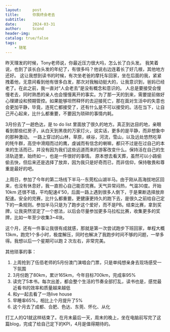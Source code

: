 ```yaml
---
layout:     post
title:      你我终会老去
subtitle:   
date:       2024-03-31
author:     Scond
header-img: 
catalog: true/false
tags:
    - 随笔
---
```

昨天理发的时候，Tony老师说，你最近压力很大吗，怎么长了白头发。
我笑着说，也到了该长白头发的年纪了，有很多吗？他说右边连着长了好几根，其他地方还好。
这让我想到读书的时候，有次坐老爸的摩托车回家，坐在后面的我，紧紧拽着他，无意间看到他有很多白发，那次对我触动挺大的，让我意识到，爸妈已经老了。在此之前，我一直对“人会老去”是没有概念和意识的。
人总是要接受会慢慢老去，同时熟悉的亲人也会慢慢离开的事实。为了那一天的到来，需要提前做好心理建设和预期管控。如果能够坦然释怀的去迎接死亡，那在面对生活中的失意也会更加平静，毕竟，连死亡都接受了，还有什么是不可以接受的。活在当下，让自己开心起来，比什么都重要，不要因为琐碎的事情内耗。

3月份去了一趟色达，是 to do list 里面放了很久的地方。真正到达目的地，亲眼看到那些红房子，从白天到黑夜的万家灯火，说实话，更多的是平静，而非想象中的那种激动。
一路上穿过的山林，草原，峡谷，河流，雪山，以及远处悠然吃草的牦牛群，高空中滑翔而过的鹰，虔诚而有信念的喇嘛，都只不过是在过自己的本来的生活而已，并没有因为我们这些远道而来的游客改变什么。保持活在自己的生活轨迹里，始终如一，也是一件很好的事情。
原本想去看天葬，虽然可以小路偷偷去快，但后来还是选择了放弃，因为我只是好奇而已，而非信仰，保持敬畏和尊重是最好的吧。

上周日，参加了今年的第二场线下半马--东莞松山湖半马。由于刚从高海拔地区回来，也没有休息好，我一直担心自己能否完赛。天气异常闷热，气温30度。开始10km 还很不错，平均配速4'50，后面一路上遇到很多人倒下，于是果断选择放弃配速。安全的完赛，比什么都重要。更健康更持久的跑下去，是很久之前给自己定下的一条规则。参加半马只是为了跑步这个爱好，而不是PB。结束比赛，拿到奖牌，让我突然坚定了一个想法，以后会尽量参加更多马拉松比赛，收集更多的奖牌，比如一年至少收集3~4块。

这个月，还有一件事让我很有成就感，那就是第一次尝试跑步下班回家，单程大概13km，跑完1个多小时，极度解压，同时也解决了我跑步时间不够的问题，一举多得。我想以后一个星期可以跑 2 次左右，非常完美。

其他琐事的事：
1. 上周抢到了伍佰老师的5月份澳门演唱会门票，只是单纯想亲身去现场感受一下氛围
2. 3月份跑了80km，累计165km，今年目标700km，完成率95%
3. 读完了5本书。每次出差，都会整个生活的节奏全部打乱，读书也是，感觉最近看书的效率和质量越来越低
4. 和y一起去看了一场live house
5. 早睡率65%，相比上个月提升了5%
6. 这个月去了成都、合肥、色达、东莞、怀化、从化

打工人的Q1就这样结束了。在月末最后一天，周末的晚上，坐在电脑前写完了这篇blog，完成了给自己定下的KPI，4月是值得期待的。

